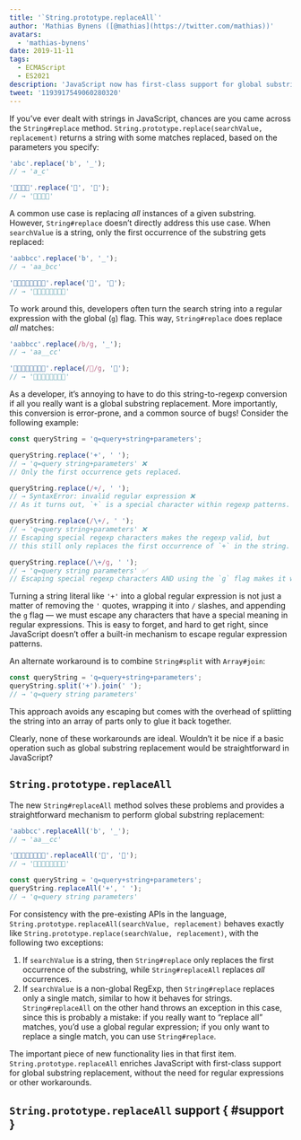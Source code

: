 ```yaml
---
title: '`String.prototype.replaceAll`'
author: 'Mathias Bynens ([@mathias](https://twitter.com/mathias))'
avatars:
  - 'mathias-bynens'
date: 2019-11-11
tags:
  - ECMAScript
  - ES2021
description: 'JavaScript now has first-class support for global substring replacement through the new `String.prototype.replaceAll` API.'
tweet: '1193917549060280320'
---
```

If you’ve ever dealt with strings in JavaScript, chances are you came across the `String#replace` method. `String.prototype.replace(searchValue, replacement)` returns a string with some matches replaced, based on the parameters you specify:

```js
'abc'.replace('b', '_');
// → 'a_c'

'🍏🍋🍊🍓'.replace('🍏', '🥭');
// → '🥭🍋🍊🍓'
```

A common use case is replacing _all_ instances of a given substring. However, `String#replace` doesn’t directly address this use case. When `searchValue` is a string, only the first occurrence of the substring gets replaced:

```js
'aabbcc'.replace('b', '_');
// → 'aa_bcc'

'🍏🍏🍋🍋🍊🍊🍓🍓'.replace('🍏', '🥭');
// → '🥭🍏🍋🍋🍊🍊🍓🍓'
```

To work around this, developers often turn the search string into a regular expression with the global (`g`) flag. This way, `String#replace` does replace _all_ matches:

```js
'aabbcc'.replace(/b/g, '_');
// → 'aa__cc'

'🍏🍏🍋🍋🍊🍊🍓🍓'.replace(/🍏/g, '🥭');
// → '🥭🥭🍋🍋🍊🍊🍓🍓'
```

As a developer, it’s annoying to have to do this string-to-regexp conversion if all you really want is a global substring replacement. More importantly, this conversion is error-prone, and a common source of bugs! Consider the following example:

```js
const queryString = 'q=query+string+parameters';

queryString.replace('+', ' ');
// → 'q=query string+parameters' ❌
// Only the first occurrence gets replaced.

queryString.replace(/+/, ' ');
// → SyntaxError: invalid regular expression ❌
// As it turns out, `+` is a special character within regexp patterns.

queryString.replace(/\+/, ' ');
// → 'q=query string+parameters' ❌
// Escaping special regexp characters makes the regexp valid, but
// this still only replaces the first occurrence of `+` in the string.

queryString.replace(/\+/g, ' ');
// → 'q=query string parameters' ✅
// Escaping special regexp characters AND using the `g` flag makes it work.
```

Turning a string literal like `'+'` into a global regular expression is not just a matter of removing the `'` quotes, wrapping it into `/` slashes, and appending the `g` flag — we must escape any characters that have a special meaning in regular expressions. This is easy to forget, and hard to get right, since JavaScript doesn’t offer a built-in mechanism to escape regular expression patterns.

An alternate workaround is to combine `String#split` with `Array#join`:

```js
const queryString = 'q=query+string+parameters';
queryString.split('+').join(' ');
// → 'q=query string parameters'
```

This approach avoids any escaping but comes with the overhead of splitting the string into an array of parts only to glue it back together.

Clearly, none of these workarounds are ideal. Wouldn’t it be nice if a basic operation such as global substring replacement would be straightforward in JavaScript?

## `String.prototype.replaceAll`

The new `String#replaceAll` method solves these problems and provides a straightforward mechanism to perform global substring replacement:

```js
'aabbcc'.replaceAll('b', '_');
// → 'aa__cc'

'🍏🍏🍋🍋🍊🍊🍓🍓'.replaceAll('🍏', '🥭');
// → '🥭🥭🍋🍋🍊🍊🍓🍓'

const queryString = 'q=query+string+parameters';
queryString.replaceAll('+', ' ');
// → 'q=query string parameters'
```

For consistency with the pre-existing APIs in the language, `String.prototype.replaceAll(searchValue, replacement)` behaves exactly like `String.prototype.replace(searchValue, replacement)`, with the following two exceptions:

1. If `searchValue` is a string, then `String#replace` only replaces the first occurrence of the substring, while `String#replaceAll` replaces _all_ occurrences.
1. If `searchValue` is a non-global RegExp, then `String#replace` replaces only a single match, similar to how it behaves for strings. `String#replaceAll` on the other hand throws an exception in this case, since this is probably a mistake: if you really want to “replace all” matches, you’d use a global regular expression; if you only want to replace a single match, you can use `String#replace`.

The important piece of new functionality lies in that first item. `String.prototype.replaceAll` enriches JavaScript with first-class support for global substring replacement, without the need for regular expressions or other workarounds.

## `String.prototype.replaceAll` support { #support }

<feature-support chrome="85 https://bugs.chromium.org/p/v8/issues/detail?id=9801"
                 firefox="77 https://bugzilla.mozilla.org/show_bug.cgi?id=1608168#c8"
                 safari="13.1 https://webkit.org/blog/10247/new-webkit-features-in-safari-13-1/"
                 nodejs="no"
                 babel="yes"></feature-support>
